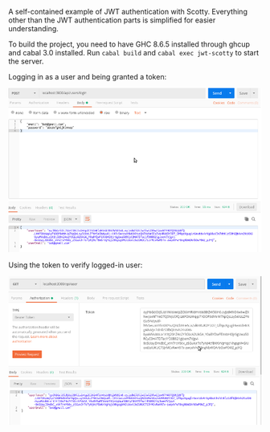 A self-contained example of JWT authentication with Scotty. Everything other than the JWT authentication parts is simplified for easier understanding.

To build the project, you need to have GHC 8.6.5 installed through ghcup and cabal 3.0 installed. Run `cabal build` and `cabal exec jwt-scotty` to start the server.

Logging in as a user and being granted a token:

![Screenshot](/images/login.png)

Using the token to verify logged-in user:

![Screenshot](/images/validation.png)
